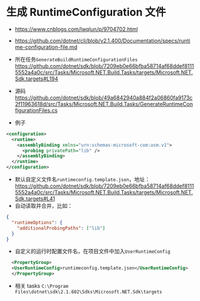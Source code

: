 # 生成 RuntimeConfiguration 文件

- https://www.cnblogs.com/lwqlun/p/9704702.html
- https://github.com/dotnet/cli/blob/v2.1.400/Documentation/specs/runtime-configuration-file.md

- 所在任务`GenerateBuildRuntimeConfigurationFiles` https://github.com/dotnet/sdk/blob/7209eb0e66bfba58714af68ddef81115552a4a0c/src/Tasks/Microsoft.NET.Build.Tasks/targets/Microsoft.NET.Sdk.targets#L194
- 源码 https://github.com/dotnet/sdk/blob/49a6842940a884f2a06860fa9173c2f11963618d/src/Tasks/Microsoft.NET.Build.Tasks/GenerateRuntimeConfigurationFiles.cs

- 例子

```xml
<configuration>
  <runtime>
    <assemblyBinding xmlns="urn:schemas-microsoft-com:asm.v1">
      <probing privatePath="lib" />
    </assemblyBinding>
  </runtime>
</configuration>
```

- 默认自定义文件名`runtimeconfig.template.json`，地址：https://github.com/dotnet/sdk/blob/7209eb0e66bfba58714af68ddef81115552a4a0c/src/Tasks/Microsoft.NET.Build.Tasks/targets/Microsoft.NET.Sdk.targets#L41
- 自动读取并合并，比如：

```json
{
  "runtimeOptions": {
    "additionalProbingPaths": ["lib"]
  }
}
```

- 自定义的运行时配置文件名，在项目文件中加入`UserRuntimeConfig`

```xml
  <PropertyGroup>
  <UserRuntimeConfig>runtimeconfig.template.json</UserRuntimeConfig>
  </PropertyGroup>
```

- 相关 tasks `C:\Program Files\dotnet\sdk\2.1.602\Sdks\Microsoft.NET.Sdk\targets`
